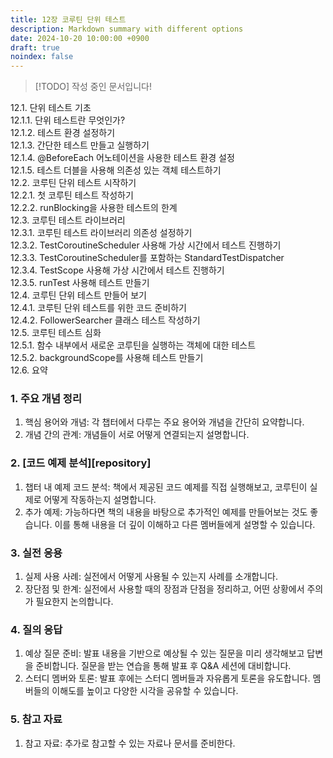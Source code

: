 ```yaml
---
title: 12장 코루틴 단위 테스트
description: Markdown summary with different options
date: 2024-10-20 10:00:00 +0900
draft: true
noindex: false
---
```

 
> [!TODO] 작성 중인 문서입니다!


12.1. 단위 테스트 기초  
12.1.1. 단위 테스트란 무엇인가?  
12.1.2. 테스트 환경 설정하기  
12.1.3. 간단한 테스트 만들고 실행하기  
12.1.4. @BeforeEach 어노테이션을 사용한 테스트 환경 설정  
12.1.5. 테스트 더블을 사용해 의존성 있는 객체 테스트하기  
12.2. 코루틴 단위 테스트 시작하기  
12.2.1. 첫 코루틴 테스트 작성하기  
12.2.2. runBlocking을 사용한 테스트의 한계  
12.3. 코루틴 테스트 라이브러리  
12.3.1. 코루틴 테스트 라이브러리 의존성 설정하기  
12.3.2. TestCoroutineScheduler 사용해 가상 시간에서 테스트 진행하기  
12.3.3. TestCoroutineScheduler를 포함하는 StandardTestDispatcher  
12.3.4. TestScope 사용해 가상 시간에서 테스트 진행하기  
12.3.5. runTest 사용해 테스트 만들기  
12.4. 코루틴 단위 테스트 만들어 보기  
12.4.1. 코루틴 단위 테스트를 위한 코드 준비하기  
12.4.2. FollowerSearcher 클래스 테스트 작성하기  
12.5. 코루틴 테스트 심화  
12.5.1. 함수 내부에서 새로운 코루틴을 실행하는 객체에 대한 테스트  
12.5.2. backgroundScope를 사용해 테스트 만들기  
12.6. 요약


### 1. 주요 개념 정리
1. 핵심 용어와 개념: 각 챕터에서 다루는 주요 용어와 개념을 간단히 요약합니다.
2. 개념 간의 관계: 개념들이 서로 어떻게 연결되는지 설명합니다.
### 2. [코드 예제 분석][repository]
1. 챕터 내 예제 코드 분석: 책에서 제공된 코드 예제를 직접 실행해보고, 코루틴이 실제로 어떻게 작동하는지 설명합니다.
2. 추가 예제: 가능하다면 책의 내용을 바탕으로 추가적인 예제를 만들어보는 것도 좋습니다. 이를 통해 내용을 더 깊이 이해하고 다른 멤버들에게 설명할 수 있습니다.
### 3. 실전 응용
1. 실제 사용 사례: 실전에서 어떻게 사용될 수 있는지 사례를 소개합니다.
2. 장단점 및 한계: 실전에서 사용할 때의 장점과 단점을 정리하고, 어떤 상황에서 주의가 필요한지 논의합니다.
### 4. 질의 응답
1. 예상 질문 준비: 발표 내용을 기반으로 예상될 수 있는 질문을 미리 생각해보고 답변을 준비합니다. 질문을 받는 연습을 통해 발표 후 Q&A 세션에 대비합니다.
2. 스터디 멤버와 토론: 발표 후에는 스터디 멤버들과 자유롭게 토론을 유도합니다. 멤버들의 이해도를 높이고 다양한 시각을 공유할 수 있습니다.
### 5. 참고 자료
1. 참고 자료: 추가로 참고할 수 있는 자료나 문서를 준비한다.
